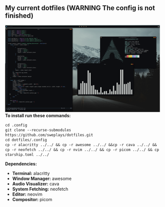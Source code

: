 ## My current dotfiles (WARNING The config is not finished)
![Image](./assets/screenshot.png)
**To install run these commands:**  

    cd .config  
    git clone --recurse-submodules https://github.com/sweplays/dotfiles.git  
    cd dotfiles/.config  
    cp -r alacritty ../../ && cp -r awesome ../../ &&cp -r cava ../../ && cp -r neofetch ../../ && cp -r nvim ../../ && cp -r picom ../../ && cp starship.toml ../../

**Dependencies:**

 - **Terminal:** alacritty
 - **Window Manager:** awesome
 - **Audio Visualizer:** cava
 - **System Fetching:** neofetch
 - **Editor:** neovim
 - **Compositor:** picom

